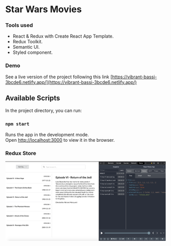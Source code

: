 # Star Wars Movies

### Tools used

- React & Redux with Create React App Template.
- Redux Toolkit.
- Semantic UI.
- Styled component.

### Demo

See a live version of the project following this link [https://vibrant-bassi-3bcde6.netlify.app/](https://vibrant-bassi-3bcde6.netlify.app/)

## Available Scripts

In the project directory, you can run:

### `npm start`

Runs the app in the development mode.<br />
Open [http://localhost:3000](http://localhost:3000) to view it in the browser.

### Redux Store

![Redux Store](public/reduxDevtools.png)
